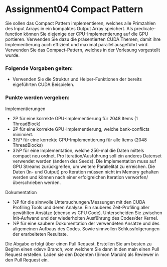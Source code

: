 # Assignment04 Compact Pattern

Sie sollen das Compact Pattern implementieren, welches alle Primzahlen des Input Arrays in ein kompaktes Output Array speichert. Als predicate-function können Sie diejenige der CPU-Implementierung auf die GPU portieren. Verwenden Sie dazu die präsentierten CUDA Themen, damit ihre Implementierung auch effizient und maximal parallel ausgeführt wird. Verwenden Sie das Compact-Pattern, welches in der Vorlesung vorgestellt wurde. 

### Folgende Vorgaben gelten: 
* Verwenden Sie die Struktur und Helper-Funktionen der bereits eigeführten CUDA Beispielen. 

### Punkte werden vergeben: 

Implementierungen 
* 2P für eine korrekte GPU-Implementierung für 2048 Items (1 ThreadBlock) 
* 2P für eine korrekte GPU-Implementierung, welche bank-conflicts minimiert. 
* 3½P für eine korrekte GPU-Implementierung für alle Items (2048 ThreadBlocks) 
* 3½P für eine Implementation, welche 256-mal die Daten mittels compact neu ordnet. Pro Iteration/Ausführung soll ein anderes Datenset verwendet werden (ändern des Seeds). Die Implementation muss auf GPU Streams zurückgreifen, um weitere Parallelität zu erreichen. Die Daten (In- und Output) pro Iteration müssen nicht im Memory gehalten werden und können nach einer erfolgreichen Iteration verworfen/überschrieben werden. 

Dokumentation 
* ½P für die sinnvolle Untersuchungen/Messungen mit den CUDA Profiling Tools und deren Analyse. Ein sauberes Zeit-Profiling aller gewählten Ansätze (ebenso vs CPU Code). Unterscheiden Sie zwischen Init-Aufwand und der wiederholten Ausführung des Codes/der Kernel. 
*  ½P für eine saubere Dokumentation der verwendeten Ansätze und des allgemeinen Aufbaus des Codes. Sowie sinnvollen Schlussfolgerungen der erarbeiteten Resultate. 

Die Abgabe erfolgt über einen Pull Request. Erstellen Sie am besten zu Beginn einen «dev» Branch, vom welchem Sie dann in den main einen Pull Request erstellen. Laden sie den Dozenten (Simon Marcin) als Reviewer in den Pull Request ein.   
